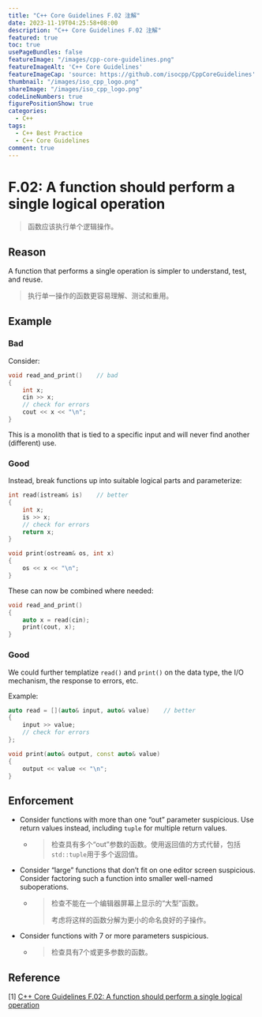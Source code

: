 ```yaml
---
title: "C++ Core Guidelines F.02 注解"
date: 2023-11-19T04:25:58+08:00
description: "C++ Core Guidelines F.02 注解"
featured: true
toc: true
usePageBundles: false
featureImage: "/images/cpp-core-guidelines.png"
featureImageAlt: 'C++ Core Guidelines'
featureImageCap: 'source: https://github.com/isocpp/CppCoreGuidelines'
thumbnail: "/images/iso_cpp_logo.png"
shareImage: "/images/iso_cpp_logo.png"
codeLineNumbers: true
figurePositionShow: true
categories:
  - C++
tags:
  - C++ Best Practice
  - C++ Core Guidelines
comment: true
---
```


# F.02: A function should perform a single logical operation

>函数应该执行单个逻辑操作。

## Reason

A function that performs a single operation is simpler to understand, test, and reuse.

> 执行单一操作的函数更容易理解、测试和重用。

## Example

### Bad

Consider:

```c++
void read_and_print()    // bad
{
    int x;
    cin >> x;
    // check for errors
    cout << x << "\n";
}
```

This is a monolith that is tied to a specific input and will never find another (different) use.

### Good

Instead, break functions up into suitable logical parts and parameterize:

```c++
int read(istream& is)    // better
{
    int x;
    is >> x;
    // check for errors
    return x;
}

void print(ostream& os, int x)
{
    os << x << "\n";
}
```

These can now be combined where needed:

```c++
void read_and_print()
{
    auto x = read(cin);
    print(cout, x);
}
```

### Good

We could further templatize `read()` and `print()` on the data type, the I/O mechanism, the response to errors, etc.

Example:

```c++
auto read = [](auto& input, auto& value)    // better
{
    input >> value;
    // check for errors
};

void print(auto& output, const auto& value)
{
    output << value << "\n";
}
```

## Enforcement

- Consider functions with more than one “out” parameter suspicious. Use return values instead, including `tuple` for multiple return values.

  - > 检查具有多个“out”参数的函数。使用返回值的方式代替，包括`std::tuple`用于多个返回值。

- Consider “large” functions that don’t fit on one editor screen suspicious. Consider factoring such a function into smaller well-named suboperations.

  - >检查不能在一个编辑器屏幕上显示的“大型”函数。
    >
    >考虑将这样的函数分解为更小的命名良好的子操作。

- Consider functions with 7 or more parameters suspicious.

  - >检查具有7个或更多参数的函数。

## Reference

[1] [C++ Core Guidelines F.02: A function should perform a single logical operation](https://isocpp.github.io/CppCoreGuidelines/CppCoreGuidelines#f2-a-function-should-perform-a-single-logical-operation)
